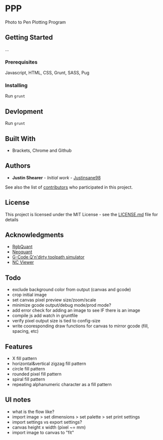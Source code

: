 # PPP
Photo to Pen Plotting Program

## Getting Started
...

### Prerequisites
Javascript, HTML, CSS, Grunt, SASS, Pug

### Installing

Run `grunt`

## Devlopment

Run `grunt`

## Built With

* Brackets, Chrome and Github

## Authors

* **Justin Shearer** - *Initial work* - [Justinsane98](https://github.com/Justinsane98)

See also the list of [contributors](https://github.com/your/project/contributors) who participated in this project.

## License

This project is licensed under the MIT License - see the [LICENSE.md](LICENSE.md) file for details

## Acknowledgments

* [RgbQuant](https://github.com/leeoniya/RgbQuant.js)
* [Neoquant](https://github.com/unindented/neuquant-js)
* [G-Code Q'n'dirty toolpath simulator](https://nraynaud.github.io/webgcode/)
* [NC Viewer](https://ncviewer.com/)

## Todo
* exclude background color from output (canvas and gcode)
* crop initial image
* set canvas pixel preview size/zoom/scale
* minimize gcode output/debug mode/prod mode?
* add error check for adding an image to see IF there is an image
* compile js add watch in gruntfile
* verify pixel output size is tied to config-size
* write cooresponding draw functions for canvas to mirror gcode (fill, spacing, etc)

## Features
* X fill pattern
* horizontal&vertical zigzag fill pattern
* circle fill pattern
* rounded pixel fill pattern
* spiral fill pattern
* repeating alphanumeric character as a fill pattern

## UI notes
* what is the flow like?
* import image > set dimensions > set palette > set print settings
* import settings vs export settings?
* canvas height x width (pixel ~= mm)
* import image to canvas to "fit"
